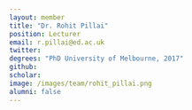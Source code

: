 ```yaml
---
layout: member
title: "Dr. Rohit Pillai"
position: Lecturer
email: r.pillai@ed.ac.uk
twitter: 
degrees: "PhD University of Melbourne, 2017"
github: 
scholar: 
image: /images/team/rohit_pillai.png
alumni: false
---
```

